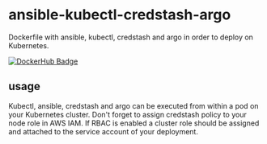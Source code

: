 # ansible-kubectl-credstash-argo
Dockerfile with ansible, kubectl, credstash and argo in order to deploy on Kubernetes.

[![DockerHub Badge](https://dockeri.co/image/bouwe/ansible-kubectl-credstash-argo)](https://hub.docker.com/r/bouwe/ansible-kubectl-credstash-argo)

## usage
Kubectl, ansible, credstash and argo can be executed from within a pod on your Kubernetes cluster. Don't forget to assign credstash policy to your node role in AWS IAM. If RBAC is enabled a cluster role should be assigned and attached to the service account of your deployment.